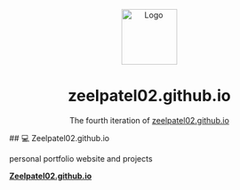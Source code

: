 <div align="center">
  <img alt="Logo" src="https://github.com/Zeelpatel02/Zeelpatel02.github.io/blob/main/img/1.png" width="100" />
</div>
<h1 align="center">
  zeelpatel02.github.io
</h1>
<p align="center">
  The fourth iteration of <a href="https://zeelpatel02.github.io" target="_blank">zeelpatel02.github.io</a>
</p>
## 💻 Zeelpatel02.github.io

personal portfolio website and projects

**[Zeelpatel02.github.io](https://zeelpatel02.github.io)**

